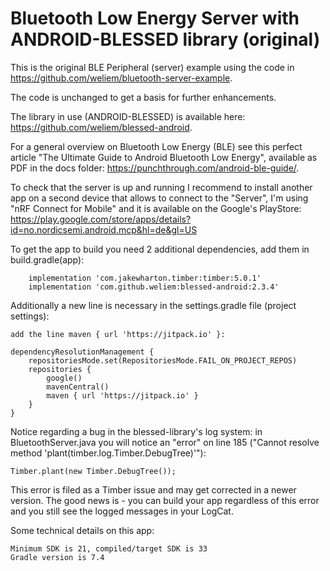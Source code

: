 # Bluetooth Low Energy Server with ANDROID-BLESSED library (original)

This is the original BLE Peripheral (server) example using the code in  
https://github.com/weliem/bluetooth-server-example.

The code is unchanged to get a basis for further enhancements.

The library in use (ANDROID-BLESSED) is available here: https://github.com/weliem/blessed-android.

For a general overview on Bluetooth Low Energy (BLE) see this perfect article "The Ultimate Guide to Android Bluetooth Low Energy", 
available as PDF in the docs folder: https://punchthrough.com/android-ble-guide/.

To check that the server is up and running I recommend to install another app on a second device that 
allows to connect to the "Server", I'm using "nRF Connect for Mobile" and it is available on the 
Google's PlayStore:  https://play.google.com/store/apps/details?id=no.nordicsemi.android.mcp&hl=de&gl=US



To get the app to build you need 2 additional dependencies, add them in build.gradle(app):
```plaintext
    implementation 'com.jakewharton.timber:timber:5.0.1'
    implementation 'com.github.weliem:blessed-android:2.3.4'
```

Additionally a new line is necessary in the settings.gradle file (project settings):
```plaintext
add the line maven { url 'https://jitpack.io' }:

dependencyResolutionManagement {
    repositoriesMode.set(RepositoriesMode.FAIL_ON_PROJECT_REPOS)
    repositories {
        google()
        mavenCentral()
        maven { url 'https://jitpack.io' }
    }
}
```

Notice regarding a bug in the blessed-library's log system: in BluetoothServer.java you will notice an 
"error" on line 185 ("Cannot resolve method 'plant(timber.log.Timber.DebugTree)'"):
```plaintext
Timber.plant(new Timber.DebugTree());
```
This error is filed as a Timber issue and may get corrected in a newer version. The good news is - you 
can build your app regardless of this error and you still see the logged messages in your LogCat.

Some technical details on this app:
```plaintext
Minimum SDK is 21, compiled/target SDK is 33
Gradle version is 7.4
```


